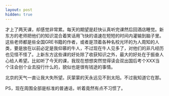 ```yaml
---
layout: post
hidden: true
---
```

才上了两天课，却感觉非常累。每天的期望是赶快认真听完课然后回酒店睡觉。新东方的老师把他们的知识混合着笑话用飞快的语速在短短的时间内灌输到脑子里。这些老师都是些全国GRE书籍的作者，或者是顶着各种名校光环的为人周知的人类，要是放在以前必定是我仰慕的牛人，不过现在牛人见多了，对他们的非凡经历也见怪不怪了。上新东方这些课的好处除了收获知识之外，最大的好处在于振奋人心给人希望。比如听了今天的课，我现在想想突然觉得读会双出国后考个XXX当个注会创个业去投行什么的，貌似也是很有钱途的事情。

北京的天气一直让我大失所望。灰蒙蒙的天永远见不到太阳。不过我知道它在那。

PS，现在周围全部是标准的普通话，听着竟然有点不习惯了。